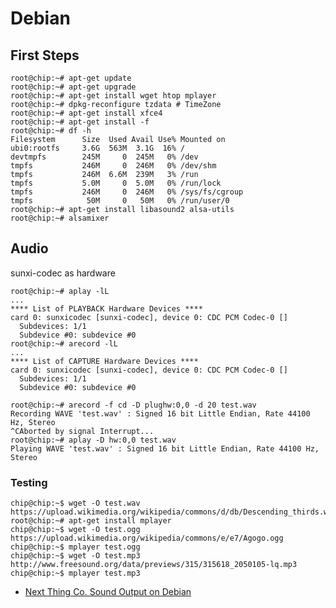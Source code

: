 Debian
==

## First Steps

    root@chip:~# apt-get update
    root@chip:~# apt-get upgrade
    root@chip:~# apt-get install wget htop mplayer
    root@chip:~# dpkg-reconfigure tzdata # TimeZone
    root@chip:~# apt-get install xfce4
    root@chip:~# apt-get install -f
    root@chip:~# df -h
    Filesystem      Size  Used Avail Use% Mounted on
    ubi0:rootfs     3.6G  563M  3.1G  16% /
    devtmpfs        245M     0  245M   0% /dev
    tmpfs           246M     0  246M   0% /dev/shm
    tmpfs           246M  6.6M  239M   3% /run
    tmpfs           5.0M     0  5.0M   0% /run/lock
    tmpfs           246M     0  246M   0% /sys/fs/cgroup
    tmpfs            50M     0   50M   0% /run/user/0
    root@chip:~# apt-get install libasound2 alsa-utils
    root@chip:~# alsamixer
    
## Audio

sunxi-codec as hardware
    
    root@chip:~# aplay -lL
    ...
    **** List of PLAYBACK Hardware Devices ****
    card 0: sunxicodec [sunxi-codec], device 0: CDC PCM Codec-0 []
      Subdevices: 1/1
      Subdevice #0: subdevice #0
    root@chip:~# arecord -lL
    ...
    **** List of CAPTURE Hardware Devices ****
    card 0: sunxicodec [sunxi-codec], device 0: CDC PCM Codec-0 []
      Subdevices: 1/1
      Subdevice #0: subdevice #0

    root@chip:~# arecord -f cd -D plughw:0,0 -d 20 test.wav
    Recording WAVE 'test.wav' : Signed 16 bit Little Endian, Rate 44100 Hz, Stereo
    ^CAborted by signal Interrupt...
    root@chip:~# aplay -D hw:0,0 test.wav
    Playing WAVE 'test.wav' : Signed 16 bit Little Endian, Rate 44100 Hz, Stereo

### Testing

    chip@chip:~$ wget -O test.wav https://upload.wikimedia.org/wikipedia/commons/d/db/Descending_thirds.wav
    root@chip:~# apt-get install mplayer
    chip@chip:~$ wget -O test.ogg https://upload.wikimedia.org/wikipedia/commons/e/e7/Agogo.ogg
    chip@chip:~$ mplayer test.ogg
    chip@chip:~$ wget -O test.mp3 http://www.freesound.org/data/previews/315/315618_2050105-lq.mp3
    chip@chip:~$ mplayer test.mp3
    
- [Next Thing Co. Sound Output on Debian ](https://nextthingco.zendesk.com/hc/en-us/articles/212946707-Sound-Output-on-Debian)